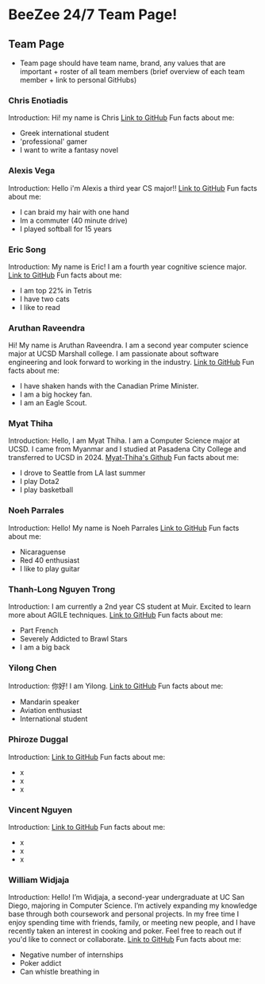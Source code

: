 # BeeZee 24/7 Team Page!

## Team Page

- Team page should have team name, brand, any values that are important + roster of all team members (brief overview of each team member + link to personal GitHubs)

### Chris Enotiadis

Introduction: Hi! my name is Chris
[Link to GitHub](https://github.com/Bisbouras)
Fun facts about me:

- Greek international student
- 'professional' gamer
- I want to write a fantasy novel

### Alexis Vega

Introduction: Hello i'm Alexis a third year CS major!!
[Link to GitHub](https://github.com/alexisvvega)
Fun facts about me: 

- I can braid my hair with one hand
- Im a commuter (40 minute drive)
- I played softball for 15 years

### Eric Song

Introduction: My name is Eric! I am a fourth year cognitive science major. 
[Link to GitHub](https://github.com/e7song)
Fun facts about me: 

- I am top 22% in Tetris
- I have two cats
- I like to read
### Aruthan Raveendra

Hi! My name is Aruthan Raveendra. I am a second year computer science major at UCSD Marshall college. I am passionate about software engineering and look forward to working in the industry.
[Link to GitHub](https://aruthanr.github.io/About-Me/)
Fun facts about me:

- I have shaken hands with the Canadian Prime Minister.  
- I am a big hockey fan. 
- I am an Eagle Scout.

### Myat Thiha

Introduction: Hello, I am Myat Thiha. I am a Computer Science major at UCSD. I came from Myanmar and I studied at Pasadena City College and transferred to UCSD in 2024. 
[Myat-Thiha's Github](https://github.com/Myat-Thiha)
Fun facts about me: 

- I drove to Seattle from LA last summer
- I play Dota2
- I play basketball

### Noeh Parrales

Introduction: Hello! My name is Noeh Parrales
[Link to GitHub](https://github.com/noehparrales1)
Fun facts about me:

- Nicaraguense
- Red 40 enthusiast
- I like to play guitar

### Thanh-Long Nguyen Trong

Introduction: I am currently a 2nd year CS student at Muir. Excited to learn more about AGILE techniques.
[Link to GitHub](https://github.com/thanhlongnt)
Fun facts about me:

- Part French
- Severely Addicted to Brawl Stars
- I am a big back

### Yilong Chen

Introduction: 你好! I am Yilong.
[Link to GitHub](https://github.com/Oshima-Hina)
Fun facts about me:

- Mandarin speaker
- Aviation enthusiast
- International student

### Phiroze Duggal

Introduction:
[Link to GitHub]()
Fun facts about me:

- x
- x
- x

### Vincent Nguyen

Introduction:
[Link to GitHub]()
Fun facts about me:

- x
- x
- x

### William Widjaja

Introduction: Hello! I’m Widjaja, a second-year undergraduate at UC San Diego, majoring in Computer Science. I’m actively expanding my knowledge base through both coursework and personal projects. In my free time I enjoy spending time with friends, family, or meeting new people, and I have recently taken an interest in cooking and poker. Feel free to reach out if you'd like to connect or collaborate.
[Link to GitHub](https://github.com/wwidjaja0/)
Fun facts about me:

- Negative number of internships
- Poker addict
- Can whistle breathing in
